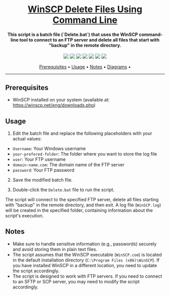<h1 align="center"><a href="https://github.com/ronknight/WinSCP-Delete-Files-Using-Command-Line">WinSCP Delete Files Using Command Line</a></h1>
<h4 align="center">This script is a batch file (`Delete.bat`) that uses the WinSCP command-line tool to connect to an FTP server and delete all files that start with "backup" in the remote directory.</h4>

<p align="center">
<a href="https://twitter.com/PinoyITSolution"><img src="https://img.shields.io/twitter/follow/PinoyITSolution?style=social"></a>
<a href="https://github.com/ronknight?tab=followers"><img src="https://img.shields.io/github/followers/ronknight?style=social"></a>
<a href="https://youtube.com/@PinoyITSolution"><img src="https://img.shields.io/youtube/channel/subscribers/UCeoETAlg3skyMcQPqr97omg"></a>
<a href="https://github.com/ronknight/WinSCP-Delete-Files-Using-Command-Line/issues"><img src="https://img.shields.io/badge/contributions-welcome-brightgreen.svg?style=flat"></a>
<a href="https://github.com/ronknight/WinSCP-Delete-Files-Using-Command-Line/blob/master/LICENSE"><img src="https://img.shields.io/badge/License-MIT-yellow.svg"></a>
<a href="#"><img src="https://img.shields.io/badge/Made%20with-Python-1f425f.svg"></a>
<a href="https://github.com/ronknight"><img src="https://img.shields.io/badge/Made%20with%20%F0%9F%A4%8D%20by%20-%20Ronknight%20-%20red"></a>
</p>

<p align="center">
  <a href="#prerequisites">Prerequisites</a> •
  <a href="#usage">Usage</a> •
  <a href="#notes">Notes</a> •
  <a href="#diagrams">Diagrams</a> •
</p>

---

## Prerequisites

- WinSCP installed on your system (available at: https://winscp.net/eng/downloads.php)

## Usage

1. Edit the batch file and replace the following placeholders with your actual values:
  - `Username`: Your Windows username
  - `your-prefered-folder`: The folder where you want to store the log file
  - `user`: Your FTP username
  - `domain-name.com`: The domain name of the FTP server
  - `password`: Your FTP password

2. Save the modified batch file.

3. Double-click the `Delete.bat` file to run the script.

The script will connect to the specified FTP server, delete all files starting with "backup" in the remote directory, and then exit. A log file (`WinSCP.log`) will be created in the specified folder, containing information about the script's execution.

## Notes

- Make sure to handle sensitive information (e.g., passwords) securely and avoid storing them in plain text files.
- The script assumes that the WinSCP executable (`WinSCP.com`) is located in the default installation directory (`C:\Program Files (x86)\WinSCP`). If you have installed WinSCP in a different location, you need to update the script accordingly.
- The script is designed to work with FTP servers. If you need to connect to an SFTP or SCP server, you may need to modify the script accordingly.